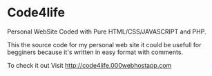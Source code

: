 # Code4life
Personal WebSite Coded with Pure HTML/CSS/JAVASCRIPT and PHP.

This the source code for my personal web site it could be usefull for begginers because it's written in easy format with comments.

To check it out Visit http://code4life.000webhostapp.com
